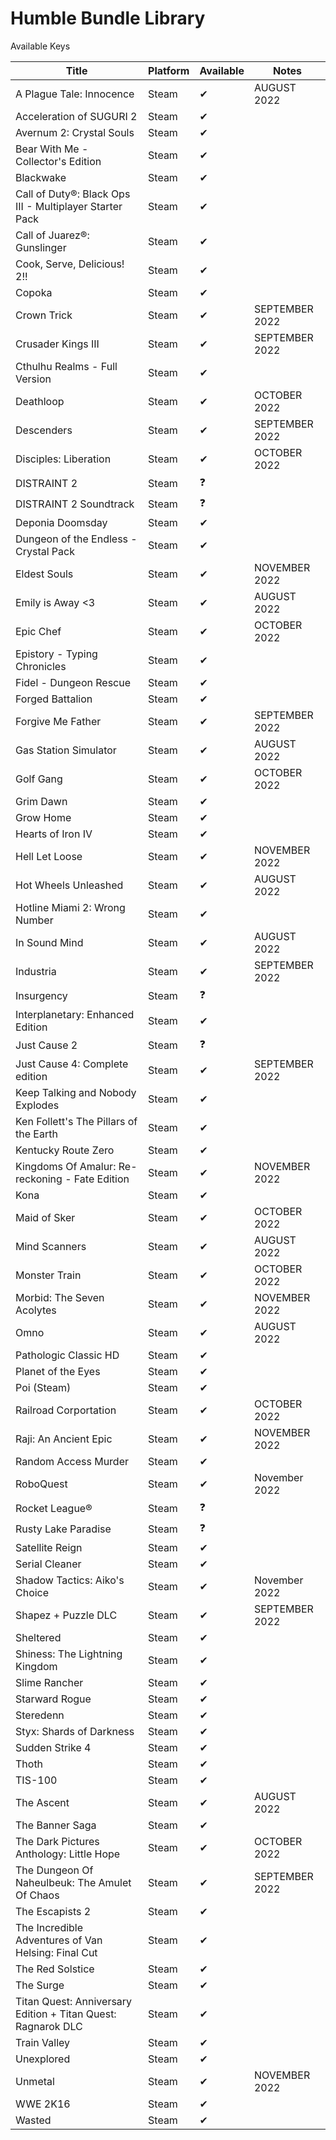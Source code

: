 Humble Bundle Library
=====================

 Available Keys

| Title | Platform | Available | Notes |
|--------------------------|----------|---------|-----|
| A Plague Tale: Innocence| Steam | ✔ | AUGUST 2022 |
| Acceleration of SUGURI 2 | Steam | ✔ | |
| Avernum 2: Crystal Souls | Steam | ✔ | |
| Bear With Me - Collector's Edition | Steam | ✔ | |
| Blackwake | Steam | ✔ | | |
| Call of Duty®: Black Ops III - Multiplayer Starter Pack | Steam | ✔ | |
| Call of Juarez®: Gunslinger | Steam | ✔ | |
| Cook, Serve, Delicious! 2!! | Steam | ✔ | |
| Copoka | Steam | ✔ | |
| Crown Trick | Steam | ✔ | SEPTEMBER 2022|
| Crusader Kings III | Steam | ✔ | SEPTEMBER 2022 |
| Cthulhu Realms - Full Version | Steam | ✔ | |
| Deathloop | Steam | ✔ | OCTOBER 2022 |
| Descenders | Steam | ✔ | SEPTEMBER 2022 |
| Disciples: Liberation | Steam | ✔ | OCTOBER 2022 |
| DISTRAINT 2 | Steam | ❓ | |
| DISTRAINT 2 Soundtrack | Steam | ❓ | |
| Deponia Doomsday | Steam | ✔ | |
| Dungeon of the Endless - Crystal Pack | Steam | ✔ | |
| Eldest Souls | Steam | ✔ | NOVEMBER 2022 |
| Emily is Away <3 | Steam | ✔ | AUGUST 2022 |
| Epic Chef | Steam | ✔ | OCTOBER 2022 |
| Epistory - Typing Chronicles | Steam | ✔ | |
| Fidel - Dungeon Rescue | Steam | ✔ | |
| Forged Battalion | Steam | ✔ | |
| Forgive Me Father | Steam | ✔ | SEPTEMBER 2022 |
| Gas Station Simulator | Steam | ✔ | AUGUST 2022 |
| Golf Gang| Steam | ✔ | OCTOBER 2022 |
| Grim Dawn | Steam | ✔ | |
| Grow Home | Steam | ✔ | |
| Hearts of Iron IV | Steam | ✔ | |
| Hell Let Loose | Steam | ✔ | NOVEMBER 2022 |
| Hot Wheels Unleashed | Steam | ✔ | AUGUST 2022 |
| Hotline Miami 2: Wrong Number | Steam | ✔ | | 
| In Sound Mind | Steam | ✔ | AUGUST 2022 |
| Industria | Steam | ✔ | SEPTEMBER 2022 |
| Insurgency | Steam | ❓ | |
| Interplanetary: Enhanced Edition | Steam | ✔ | |
| Just Cause 2 | Steam | ❓ | |
| Just Cause 4: Complete edition | Steam | ✔ | SEPTEMBER 2022 |
| Keep Talking and Nobody Explodes | Steam | ✔ | |
| Ken Follett's The Pillars of the Earth | Steam | ✔ | |
| Kentucky Route Zero | Steam | ✔ | |
| Kingdoms Of Amalur: Re-reckoning - Fate Edition | Steam | ✔ | NOVEMBER 2022 |
| Kona | Steam | ✔ | |
| Maid of Sker | Steam | ✔ | OCTOBER 2022 |
| Mind Scanners | Steam | ✔ | AUGUST 2022 |
| Monster Train | Steam | ✔ | OCTOBER 2022 |
| Morbid: The Seven Acolytes | Steam | ✔ | NOVEMBER 2022 |
| Omno | Steam | ✔ | AUGUST 2022 |
| Pathologic Classic HD | Steam | ✔ | |
| Planet of the Eyes | Steam | ✔ | |
| Poi (Steam) | Steam | ✔ | |
| Railroad Corportation | Steam | ✔ | OCTOBER 2022|
| Raji: An Ancient Epic | Steam | ✔ | NOVEMBER 2022|
| Random Access Murder | Steam | ✔ | |
| RoboQuest | Steam | ✔ | November 2022 |
| Rocket League® | Steam | ❓ | |
| Rusty Lake Paradise | Steam | ❓ | |
| Satellite Reign | Steam | ✔ | |
| Serial Cleaner | Steam | ✔ | |
| Shadow Tactics: Aiko's Choice | Steam| ✔ | November 2022 |
| Shapez + Puzzle DLC | Steam | ✔ | SEPTEMBER 2022 |
| Sheltered | Steam | ✔ | |
| Shiness: The Lightning Kingdom | Steam | ✔ | |
| Slime Rancher | Steam | ✔ | |
| Starward Rogue | Steam | ✔ | |
| Steredenn | Steam | ✔ | |
| Styx: Shards of Darkness | Steam | ✔ | |
| Sudden Strike 4 | Steam | ✔ | |
| Thoth | Steam | ✔ | |
| TIS-100 | Steam | ✔ | |
| The Ascent | Steam | ✔ | AUGUST 2022 | 
| The Banner Saga | Steam | ✔ | |
| The Dark Pictures Anthology: Little Hope | Steam | ✔ | OCTOBER 2022 |
| The Dungeon Of Naheulbeuk: The Amulet Of Chaos | Steam | ✔ | SEPTEMBER 2022 |
| The Escapists 2 | Steam | ✔ | |
| The Incredible Adventures of Van Helsing: Final Cut | Steam | ✔ | |
| The Red Solstice | Steam | ✔ | |
| The Surge | Steam | ✔ | |
| Titan Quest: Anniversary Edition + Titan Quest: Ragnarok DLC | Steam | ✔ | |
| Train Valley | Steam | ✔ | |
| Unexplored | Steam | ✔ | |
| Unmetal | Steam | ✔ | NOVEMBER 2022 |
| WWE 2K16 | Steam | ✔ | |
| Wasted | Steam | ✔ | |
